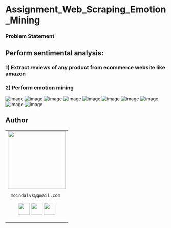 # Assignment_Web_Scraping_Emotion_Mining
### Problem Statement
## Perform sentimental analysis: 
### 1) Extract reviews of any product from ecommerce website like amazon
### 2) Perform emotion mining
![image](https://user-images.githubusercontent.com/99672298/175780442-68f92920-08cf-4e89-8042-2c30cd73437b.png)
![image](https://user-images.githubusercontent.com/99672298/175780446-c54c258c-8f02-4e77-bdde-861f1f8e648f.png)
![image](https://user-images.githubusercontent.com/99672298/175780450-a8091ee9-ba29-4a70-bafc-7cbe672a574b.png)
![image](https://user-images.githubusercontent.com/99672298/175780454-18c11b19-9b9c-4dc7-9467-a67d8c707942.png)
![image](https://user-images.githubusercontent.com/99672298/175780462-facff6e1-16d8-4562-abee-bb3b9fa9fe34.png)
![image](https://user-images.githubusercontent.com/99672298/175780466-202c6d76-d58a-4c82-b4ce-bc2e294c5f86.png)
![image](https://user-images.githubusercontent.com/99672298/175780468-bddc3235-24cb-424c-b6bc-8818a793738c.png)
![image](https://user-images.githubusercontent.com/99672298/175780473-0a3d44a0-5cd5-4d52-aea9-d77d04ab8557.png)
![image](https://user-images.githubusercontent.com/99672298/175780478-eefe6a12-839f-4c9a-ba81-21d550b6724f.png)
![image](https://user-images.githubusercontent.com/99672298/175780481-22e02c73-76e4-4959-b44c-2dbcf2f0a662.png)

## Author

<table>
<tr>
<td>
     <img src="https://avatars.githubusercontent.com/u/99672298?v=4" width="180"/>
     
     moindalvs@gmail.com

<p align="center">
<a href = "https://github.com/MoinDalvs"><img src = "http://www.iconninja.com/files/241/825/211/round-collaboration-social-github-code-circle-network-icon.svg" width="36" height = "36"/></a>
<a href = "https://twitter.com/DalvsHubot"><img src = "https://www.shareicon.net/download/2016/07/06/107115_media.svg" width="36" height="36"/></a>
<a href = "https://www.linkedin.com/in/moin-dalvi-277b0214a//"><img src = "http://www.iconninja.com/files/863/607/751/network-linkedin-social-connection-circular-circle-media-icon.svg" width="36" height="36"/></a>
</p>
</td>
</tr> 
  </table>

